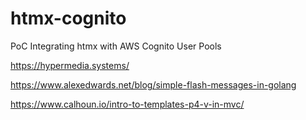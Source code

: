 # htmx-cognito
PoC Integrating htmx with AWS Cognito User Pools

https://hypermedia.systems/

https://www.alexedwards.net/blog/simple-flash-messages-in-golang

https://www.calhoun.io/intro-to-templates-p4-v-in-mvc/
